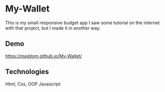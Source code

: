 # My-Wallet
This is my small responsive budget app I saw some tutorial on the internet with that project, but I made it in another way.

## Demo

https://magitom.github.io/My-Wallet/

## Technologies
Html, Css, OOP Javascript
